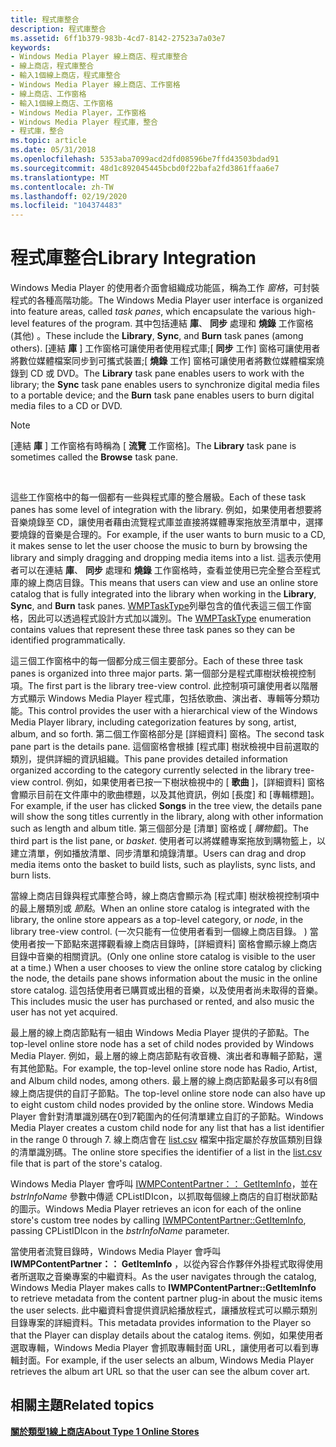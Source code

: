 ```yaml
---
title: 程式庫整合
description: 程式庫整合
ms.assetid: 6ff1b379-983b-4cd7-8142-27523a7a03e7
keywords:
- Windows Media Player 線上商店、程式庫整合
- 線上商店，程式庫整合
- 輸入1個線上商店，程式庫整合
- Windows Media Player 線上商店、工作窗格
- 線上商店、工作窗格
- 輸入1個線上商店、工作窗格
- Windows Media Player，工作窗格
- Windows Media Player 程式庫，整合
- 程式庫，整合
ms.topic: article
ms.date: 05/31/2018
ms.openlocfilehash: 5353aba7099acd2dfd08596be7ffd43503bdad91
ms.sourcegitcommit: 48d1c892045445bcbd0f22bafa2fd3861ffaa6e7
ms.translationtype: MT
ms.contentlocale: zh-TW
ms.lasthandoff: 02/19/2020
ms.locfileid: "104374483"
---
```

# <a name="library-integration"></a><span data-ttu-id="a3f7f-112">程式庫整合</span><span class="sxs-lookup"><span data-stu-id="a3f7f-112">Library Integration</span></span>

<span data-ttu-id="a3f7f-113">Windows Media Player 的使用者介面會組織成功能區，稱為工作 *窗格*，可封裝程式的各種高階功能。</span><span class="sxs-lookup"><span data-stu-id="a3f7f-113">The Windows Media Player user interface is organized into feature areas, called *task panes*, which encapsulate the various high-level features of the program.</span></span> <span data-ttu-id="a3f7f-114">其中包括連結 **庫**、 **同步** 處理和 **燒錄** 工作窗格 (其他) 。</span><span class="sxs-lookup"><span data-stu-id="a3f7f-114">These include the **Library**, **Sync**, and **Burn** task panes (among others).</span></span> <span data-ttu-id="a3f7f-115">[連結 **庫** ] 工作窗格可讓使用者使用程式庫;[ **同步** 工作] 窗格可讓使用者將數位媒體檔案同步到可攜式裝置;[ **燒錄** 工作] 窗格可讓使用者將數位媒體檔案燒錄到 CD 或 DVD。</span><span class="sxs-lookup"><span data-stu-id="a3f7f-115">The **Library** task pane enables users to work with the library; the **Sync** task pane enables users to synchronize digital media files to a portable device; and the **Burn** task pane enables users to burn digital media files to a CD or DVD.</span></span>

> [!Note]  
> <span data-ttu-id="a3f7f-116">[連結 **庫** ] 工作窗格有時稱為 [ **流覽** 工作窗格]。</span><span class="sxs-lookup"><span data-stu-id="a3f7f-116">The **Library** task pane is sometimes called the **Browse** task pane.</span></span>

 

<span data-ttu-id="a3f7f-117">這些工作窗格中的每一個都有一些與程式庫的整合層級。</span><span class="sxs-lookup"><span data-stu-id="a3f7f-117">Each of these task panes has some level of integration with the library.</span></span> <span data-ttu-id="a3f7f-118">例如，如果使用者想要將音樂燒錄至 CD，讓使用者藉由流覽程式庫並直接將媒體專案拖放至清單中，選擇要燒錄的音樂是合理的。</span><span class="sxs-lookup"><span data-stu-id="a3f7f-118">For example, if the user wants to burn music to a CD, it makes sense to let the user choose the music to burn by browsing the library and simply dragging and dropping media items into a list.</span></span> <span data-ttu-id="a3f7f-119">這表示使用者可以在連結 **庫**、 **同步** 處理和 **燒錄** 工作窗格時，查看並使用已完全整合至程式庫的線上商店目錄。</span><span class="sxs-lookup"><span data-stu-id="a3f7f-119">This means that users can view and use an online store catalog that is fully integrated into the library when working in the **Library**, **Sync**, and **Burn** task panes.</span></span> <span data-ttu-id="a3f7f-120">[WMPTaskType](/previous-versions/windows/desktop/api/contentpartner/ne-contentpartner-wmptasktype)列舉包含的值代表這三個工作窗格，因此可以透過程式設計方式加以識別。</span><span class="sxs-lookup"><span data-stu-id="a3f7f-120">The [WMPTaskType](/previous-versions/windows/desktop/api/contentpartner/ne-contentpartner-wmptasktype) enumeration contains values that represent these three task panes so they can be identified programmatically.</span></span>

<span data-ttu-id="a3f7f-121">這三個工作窗格中的每一個都分成三個主要部分。</span><span class="sxs-lookup"><span data-stu-id="a3f7f-121">Each of these three task panes is organized into three major parts.</span></span> <span data-ttu-id="a3f7f-122">第一個部分是程式庫樹狀檢視控制項。</span><span class="sxs-lookup"><span data-stu-id="a3f7f-122">The first part is the library tree-view control.</span></span> <span data-ttu-id="a3f7f-123">此控制項可讓使用者以階層方式顯示 Windows Media Player 程式庫，包括依歌曲、演出者、專輯等分類功能。</span><span class="sxs-lookup"><span data-stu-id="a3f7f-123">This control provides the user with a hierarchical view of the Windows Media Player library, including categorization features by song, artist, album, and so forth.</span></span> <span data-ttu-id="a3f7f-124">第二個工作窗格部分是 [詳細資料] 窗格。</span><span class="sxs-lookup"><span data-stu-id="a3f7f-124">The second task pane part is the details pane.</span></span> <span data-ttu-id="a3f7f-125">這個窗格會根據 [程式庫] 樹狀檢視中目前選取的類別，提供詳細的資訊組織。</span><span class="sxs-lookup"><span data-stu-id="a3f7f-125">This pane provides detailed information organized according to the category currently selected in the library tree-view control.</span></span> <span data-ttu-id="a3f7f-126">例如，如果使用者已按一下樹狀檢視中的 [ **歌曲** ]，[詳細資料] 窗格會顯示目前在文件庫中的歌曲標題，以及其他資訊，例如 [長度] 和 [專輯標題]。</span><span class="sxs-lookup"><span data-stu-id="a3f7f-126">For example, if the user has clicked **Songs** in the tree view, the details pane will show the song titles currently in the library, along with other information such as length and album title.</span></span> <span data-ttu-id="a3f7f-127">第三個部分是 [清單] 窗格或 [ *購物籃*]。</span><span class="sxs-lookup"><span data-stu-id="a3f7f-127">The third part is the list pane, or *basket*.</span></span> <span data-ttu-id="a3f7f-128">使用者可以將媒體專案拖放到購物籃上，以建立清單，例如播放清單、同步清單和燒錄清單。</span><span class="sxs-lookup"><span data-stu-id="a3f7f-128">Users can drag and drop media items onto the basket to build lists, such as playlists, sync lists, and burn lists.</span></span>

<span data-ttu-id="a3f7f-129">當線上商店目錄與程式庫整合時，線上商店會顯示為 [程式庫] 樹狀檢視控制項中的最上層類別或 *節點*。</span><span class="sxs-lookup"><span data-stu-id="a3f7f-129">When an online store catalog is integrated with the library, the online store appears as a top-level category, or *node*, in the library tree-view control.</span></span> <span data-ttu-id="a3f7f-130"> (一次只能有一位使用者看到一個線上商店目錄。 ) 當使用者按一下節點來選擇觀看線上商店目錄時，[詳細資料] 窗格會顯示線上商店目錄中音樂的相關資訊。</span><span class="sxs-lookup"><span data-stu-id="a3f7f-130">(Only one online store catalog is visible to the user at a time.) When a user chooses to view the online store catalog by clicking the node, the details pane shows information about the music in the online store catalog.</span></span> <span data-ttu-id="a3f7f-131">這包括使用者已購買或出租的音樂，以及使用者尚未取得的音樂。</span><span class="sxs-lookup"><span data-stu-id="a3f7f-131">This includes music the user has purchased or rented, and also music the user has not yet acquired.</span></span>

<span data-ttu-id="a3f7f-132">最上層的線上商店節點有一組由 Windows Media Player 提供的子節點。</span><span class="sxs-lookup"><span data-stu-id="a3f7f-132">The top-level online store node has a set of child nodes provided by Windows Media Player.</span></span> <span data-ttu-id="a3f7f-133">例如，最上層的線上商店節點有收音機、演出者和專輯子節點，還有其他節點。</span><span class="sxs-lookup"><span data-stu-id="a3f7f-133">For example, the top-level online store node has Radio, Artist, and Album child nodes, among others.</span></span> <span data-ttu-id="a3f7f-134">最上層的線上商店節點最多可以有8個線上商店提供的自訂子節點。</span><span class="sxs-lookup"><span data-stu-id="a3f7f-134">The top-level online store node can also have up to eight custom child nodes provided by the online store.</span></span> <span data-ttu-id="a3f7f-135">Windows Media Player 會針對清單識別碼在0到7範圍內的任何清單建立自訂的子節點。</span><span class="sxs-lookup"><span data-stu-id="a3f7f-135">Windows Media Player creates a custom child node for any list that has a list identifier in the range 0 through 7.</span></span> <span data-ttu-id="a3f7f-136">線上商店會在 [list.csv](list-csv.md) 檔案中指定屬於存放區類別目錄的清單識別碼。</span><span class="sxs-lookup"><span data-stu-id="a3f7f-136">The online store specifies the identifier of a list in the [list.csv](list-csv.md) file that is part of the store's catalog.</span></span>

<span data-ttu-id="a3f7f-137">Windows Media Player 會呼叫 [IWMPContentPartner：： GetItemInfo](/previous-versions/windows/desktop/api/contentpartner/nf-contentpartner-iwmpcontentpartner-getiteminfo)，並在 *bstrInfoName* 參數中傳遞 CPListIDIcon，以抓取每個線上商店的自訂樹狀節點的圖示。</span><span class="sxs-lookup"><span data-stu-id="a3f7f-137">Windows Media Player retrieves an icon for each of the online store's custom tree nodes by calling [IWMPContentPartner::GetItemInfo](/previous-versions/windows/desktop/api/contentpartner/nf-contentpartner-iwmpcontentpartner-getiteminfo), passing CPListIDIcon in the *bstrInfoName* parameter.</span></span>

<span data-ttu-id="a3f7f-138">當使用者流覽目錄時，Windows Media Player 會呼叫 **IWMPContentPartner：： GetItemInfo** ，以從內容合作夥伴外掛程式取得使用者所選取之音樂專案的中繼資料。</span><span class="sxs-lookup"><span data-stu-id="a3f7f-138">As the user navigates through the catalog, Windows Media Player makes calls to **IWMPContentPartner::GetItemInfo** to retrieve metadata from the content partner plug-in about the music items the user selects.</span></span> <span data-ttu-id="a3f7f-139">此中繼資料會提供資訊給播放程式，讓播放程式可以顯示類別目錄專案的詳細資料。</span><span class="sxs-lookup"><span data-stu-id="a3f7f-139">This metadata provides information to the Player so that the Player can display details about the catalog items.</span></span> <span data-ttu-id="a3f7f-140">例如，如果使用者選取專輯，Windows Media Player 會抓取專輯封面 URL，讓使用者可以看到專輯封面。</span><span class="sxs-lookup"><span data-stu-id="a3f7f-140">For example, if the user selects an album, Windows Media Player retrieves the album art URL so that the user can see the album cover art.</span></span>

## <a name="related-topics"></a><span data-ttu-id="a3f7f-141">相關主題</span><span class="sxs-lookup"><span data-stu-id="a3f7f-141">Related topics</span></span>

<dl> <dt>

[<span data-ttu-id="a3f7f-142">**關於類型1線上商店**</span><span class="sxs-lookup"><span data-stu-id="a3f7f-142">**About Type 1 Online Stores**</span></span>](about-type-1-online-stores.md)
</dt> </dl>

 

 




